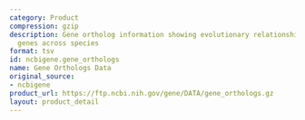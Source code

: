 ```yaml
---
category: Product
compression: gzip
description: Gene ortholog information showing evolutionary relationships between
  genes across species
format: tsv
id: ncbigene.gene_orthologs
name: Gene Orthologs Data
original_source:
- ncbigene
product_url: https://ftp.ncbi.nih.gov/gene/DATA/gene_orthologs.gz
layout: product_detail
---
```


